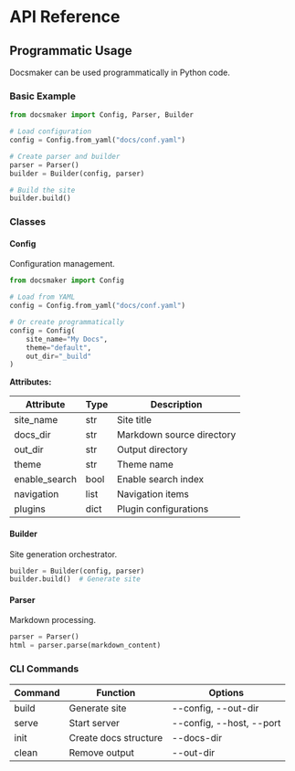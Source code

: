 # API Reference

## Programmatic Usage

Docsmaker can be used programmatically in Python code.

### Basic Example

```python
from docsmaker import Config, Parser, Builder

# Load configuration
config = Config.from_yaml("docs/conf.yaml")

# Create parser and builder
parser = Parser()
builder = Builder(config, parser)

# Build the site
builder.build()
```

### Classes

#### Config

Configuration management.

```python
from docsmaker import Config

# Load from YAML
config = Config.from_yaml("docs/conf.yaml")

# Or create programmatically
config = Config(
    site_name="My Docs",
    theme="default",
    out_dir="_build"
)
```

**Attributes:**

| Attribute | Type | Description |
|-----------|------|-------------|
| site_name | str | Site title |
| docs_dir | str | Markdown source directory |
| out_dir | str | Output directory |
| theme | str | Theme name |
| enable_search | bool | Enable search index |
| navigation | list | Navigation items |
| plugins | dict | Plugin configurations |

#### Builder

Site generation orchestrator.

```python
builder = Builder(config, parser)
builder.build()  # Generate site
```

#### Parser

Markdown processing.

```python
parser = Parser()
html = parser.parse(markdown_content)
```

### CLI Commands

| Command | Function | Options |
|---------|----------|---------|
| build | Generate site | --config, --out-dir |
| serve | Start server | --config, --host, --port |
| init | Create docs structure | --docs-dir |
| clean | Remove output | --out-dir |